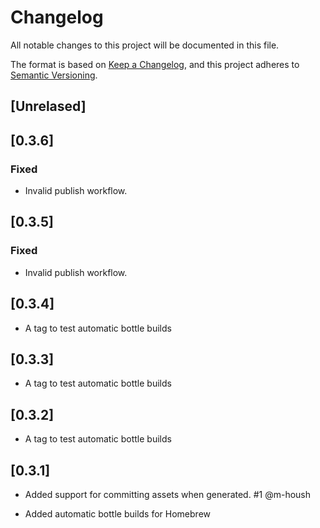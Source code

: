 # Changelog


All notable changes to this project will be documented in this file.

The format is based on [Keep a Changelog](https://keepachangelog.com/en/1.0.0/),
and this project adheres to [Semantic Versioning](https://semver.org/spec/v2.0.0.html).

## [Unrelased]

## [0.3.6]

### Fixed

- Invalid publish workflow.

## [0.3.5]

### Fixed

- Invalid publish workflow.

## [0.3.4]

- A tag to test automatic bottle builds

## [0.3.3]

- A tag to test automatic bottle builds

## [0.3.2]

- A tag to test automatic bottle builds

## [0.3.1]

- Added support for committing assets when generated.
  #1 @m-housh

- Added automatic bottle builds for Homebrew
